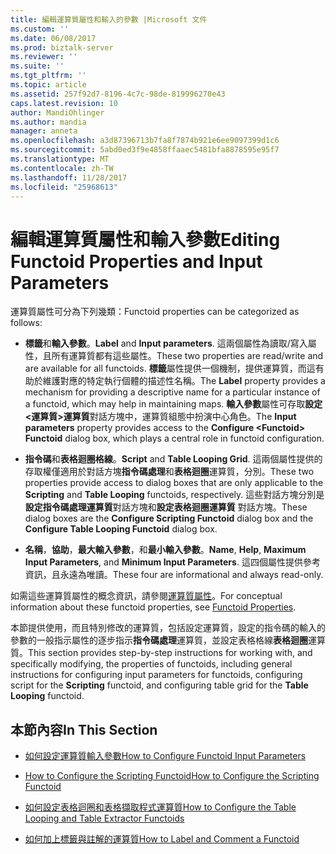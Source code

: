 ```yaml
---
title: 編輯運算質屬性和輸入的參數 |Microsoft 文件
ms.custom: ''
ms.date: 06/08/2017
ms.prod: biztalk-server
ms.reviewer: ''
ms.suite: ''
ms.tgt_pltfrm: ''
ms.topic: article
ms.assetid: 257f92d7-8196-4c7c-98de-819996270e43
caps.latest.revision: 10
author: MandiOhlinger
ms.author: mandia
manager: anneta
ms.openlocfilehash: a3d87396713b7fa8f7874b921e6ee9097399d1c6
ms.sourcegitcommit: 5abd0ed3f9e4858ffaaec5481bfa8878595e95f7
ms.translationtype: MT
ms.contentlocale: zh-TW
ms.lasthandoff: 11/28/2017
ms.locfileid: "25968613"
---
```

# <a name="editing-functoid-properties-and-input-parameters"></a><span data-ttu-id="4c7de-102">編輯運算質屬性和輸入參數</span><span class="sxs-lookup"><span data-stu-id="4c7de-102">Editing Functoid Properties and Input Parameters</span></span>
<span data-ttu-id="4c7de-103">運算質屬性可分為下列幾類：</span><span class="sxs-lookup"><span data-stu-id="4c7de-103">Functoid properties can be categorized as follows:</span></span>  
  
-   <span data-ttu-id="4c7de-104">**標籤**和**輸入參數**。</span><span class="sxs-lookup"><span data-stu-id="4c7de-104">**Label** and **Input parameters**.</span></span> <span data-ttu-id="4c7de-105">這兩個屬性為讀取/寫入屬性，且所有運算質都有這些屬性。</span><span class="sxs-lookup"><span data-stu-id="4c7de-105">These two properties are read/write and are available for all functoids.</span></span> <span data-ttu-id="4c7de-106">**標籤**屬性提供一個機制，提供運算質，而這有助於維護對應的特定執行個體的描述性名稱。</span><span class="sxs-lookup"><span data-stu-id="4c7de-106">The **Label** property provides a mechanism for providing a descriptive name for a particular instance of a functoid, which may help in maintaining maps.</span></span> <span data-ttu-id="4c7de-107">**輸入參數**屬性可存取**設定\<運算質\>運算質**對話方塊中，運算質組態中扮演中心角色。</span><span class="sxs-lookup"><span data-stu-id="4c7de-107">The **Input parameters** property provides access to the **Configure \<Functoid\> Functoid** dialog box, which plays a central role in functoid configuration.</span></span>  
  
-   <span data-ttu-id="4c7de-108">**指令碼**和**表格迴圈格線**。</span><span class="sxs-lookup"><span data-stu-id="4c7de-108">**Script** and **Table Looping Grid**.</span></span> <span data-ttu-id="4c7de-109">這兩個屬性提供的存取權僅適用於對話方塊**指令碼處理**和**表格迴圈**運算質，分別。</span><span class="sxs-lookup"><span data-stu-id="4c7de-109">These two properties provide access to dialog boxes that are only applicable to the **Scripting** and **Table Looping** functoids, respectively.</span></span> <span data-ttu-id="4c7de-110">這些對話方塊分別是**設定指令碼處理運算質**對話方塊和**設定表格迴圈運算質** 對話方塊。</span><span class="sxs-lookup"><span data-stu-id="4c7de-110">These dialog boxes are the **Configure Scripting Functoid** dialog box and the **Configure Table Looping Functoid** dialog box.</span></span>  
  
-   <span data-ttu-id="4c7de-111">**名稱**，**協助**，**最大輸入參數**，和**最小輸入參數**。</span><span class="sxs-lookup"><span data-stu-id="4c7de-111">**Name**, **Help**, **Maximum Input Parameters**, and **Minimum Input Parameters**.</span></span> <span data-ttu-id="4c7de-112">這四個屬性提供參考資訊，且永遠為唯讀。</span><span class="sxs-lookup"><span data-stu-id="4c7de-112">These four are informational and always read-only.</span></span>  
  
 <span data-ttu-id="4c7de-113">如需這些運算質屬性的概念資訊，請參閱[運算質屬性](../core/functoid-properties.md)。</span><span class="sxs-lookup"><span data-stu-id="4c7de-113">For conceptual information about these functoid properties, see [Functoid Properties](../core/functoid-properties.md).</span></span>  
  
 <span data-ttu-id="4c7de-114">本節提供使用，而且特別修改的運算質，包括設定運算質，設定的指令碼的輸入的參數的一般指示屬性的逐步指示**指令碼處理**運算質，並設定表格格線**表格迴圈**運算質。</span><span class="sxs-lookup"><span data-stu-id="4c7de-114">This section provides step-by-step instructions for working with, and specifically modifying, the properties of functoids, including general instructions for configuring input parameters for functoids, configuring script for the **Scripting** functoid, and configuring table grid for the **Table Looping** functoid.</span></span>  
  
## <a name="in-this-section"></a><span data-ttu-id="4c7de-115">本節內容</span><span class="sxs-lookup"><span data-stu-id="4c7de-115">In This Section</span></span>  
  
-   [<span data-ttu-id="4c7de-116">如何設定運算質輸入參數</span><span class="sxs-lookup"><span data-stu-id="4c7de-116">How to Configure Functoid Input Parameters</span></span>](../core/how-to-configure-functoid-input-parameters.md)  
  
-   [<span data-ttu-id="4c7de-117">How to Configure the Scripting Functoid</span><span class="sxs-lookup"><span data-stu-id="4c7de-117">How to Configure the Scripting Functoid</span></span>](../core/how-to-configure-the-scripting-functoid.md)  
  
-   [<span data-ttu-id="4c7de-118">如何設定表格迴圈和表格擷取程式運算質</span><span class="sxs-lookup"><span data-stu-id="4c7de-118">How to Configure the Table Looping and Table Extractor Functoids</span></span>](../core/how-to-configure-the-table-looping-and-table-extractor-functoids.md)  
  
-   [<span data-ttu-id="4c7de-119">如何加上標籤與註解的運算質</span><span class="sxs-lookup"><span data-stu-id="4c7de-119">How to Label and Comment a Functoid</span></span>](../core/how-to-label-and-comment-a-functoid.md)